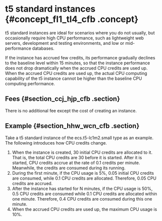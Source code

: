 # t5 standard instances {#concept_fl1_tl4_cfb .concept}

t5 standard instances are ideal for scenarios where you do not usually, but occasionally require high CPU performance, such as lightweight web servers, development and testing environments, and low or mid-performance databases.

If the instance has accrued few credits, its performance gradually declines to the baseline level within 15 minutes, so that the instance performance does not drop dramatically when the accrued CPU credits are used up. When the accrued CPU credits are used up, the actual CPU computing capability of the t5 instance cannot be higher than the baseline CPU computing performance.

## Fees {#section_ccj_hjp_cfb .section}

There is no additional fee except the cost of creating an instance.

## Example {#section_hhw_wcn_cfb .section}

Take a t5 standard instance of the ecs.t5-lc1m2.small type as an example. The following introduces how CPU credits change.

1.  When the instance is created, 30 initial CPU credits are allocated to it. That is, the total CPU credits are 30 before it is started. After it is started, CPU credits accrue at the rate of 0.1 credits per minute. Meanwhile, the credits are consumed during its running.
2.  During the first minute, if the CPU usage is 5%, 0.05 initial CPU credits are consumed, while 0.1 CPU credits are allocated. Therefore, 0.05 CPU credits are accrued.
3.  After the instance has started for N minutes, if the CPU usage is 50%, 0.5 CPU credits are consumed while 0.1 CPU credits are allocated within one minute. Therefore, 0.4 CPU credits are consumed during this one minute.
4.  When the accrued CPU credits are used up, the maximum CPU usage is 10%.

